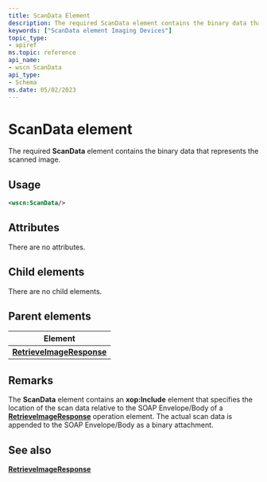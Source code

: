 ```yaml
---
title: ScanData Element
description: The required ScanData element contains the binary data that represents the scanned image.
keywords: ["ScanData element Imaging Devices"]
topic_type:
- apiref
ms.topic: reference
api_name:
- wscn ScanData
api_type:
- Schema
ms.date: 05/02/2023
---
```


# ScanData element

The required **ScanData** element contains the binary data that represents the scanned image.

## Usage

```xml
<wscn:ScanData/>
```

## Attributes

There are no attributes.

## Child elements

There are no child elements.

## Parent elements

| Element |
|--|
| [**RetrieveImageResponse**](retrieveimageresponse.md) |

## Remarks

The **ScanData** element contains an **xop:Include** element that specifies the location of the scan data relative to the SOAP Envelope/Body of a [**RetrieveImageResponse**](retrieveimageresponse.md) operation element. The actual scan data is appended to the SOAP Envelope/Body as a binary attachment.

## See also

[**RetrieveImageResponse**](retrieveimageresponse.md)
